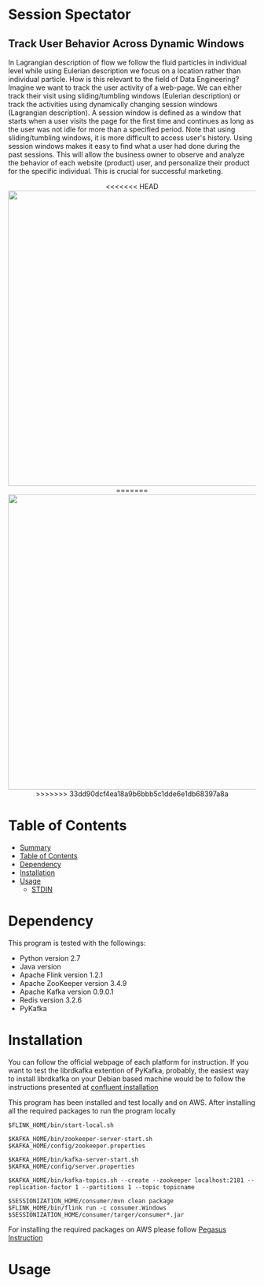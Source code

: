Session Spectator
=================
## Track User Behavior Across Dynamic Windows

In Lagrangian description of flow we follow the fluid particles in individual level while using Eulerian description we focus on a location rather than individual particle. How is this relevant to the field of Data Engineering? Imagine we want to track the user activity of a web-page. We can either track their visit using sliding/tumbling windows (Eulerian description) or track the activities using dynamically changing session windows (Lagrangian description). A session window is defined as a window that starts when a user visits the page for the first time and continues as long as the user was not idle for more than a specified period. Note that using sliding/tumbling windows, it is more difficult to access user's history. Using session windows makes it easy to find what a user had done during the past sessions. This will allow the business owner to observe and analyze the behavior of each website (product) user, and personalize their product for the specific individual. This is crucial for successful marketing.

<p align="center">
<<<<<<< HEAD
<img align="center" src="https://github.com/amirzainali/sessionization/blob/master/images/pipeline.png" width="600" />
=======
<img align="center" src="https://github.com/amirzainali/sessionization/blob/master/pipeline.png" width="600" />
>>>>>>> 33dd90dcf4ea18a9b6bbb5c1dde6e1db68397a8a
</p>

Table of Contents
=================

  * [Summary](#session-spectator)
  * [Table of Contents](#table-of-contents)
  * [Dependency](#dependency)
  * [Installation](#installation)
  * [Usage](#usage)
    * [STDIN](#stdin)


Dependency
==========
This program is tested with the followings:

- Python version 2.7
- Java version 
- Apache Flink version 1.2.1
- Apache ZooKeeper version 3.4.9 
- Apache Kafka version 0.9.0.1
- Redis version 3.2.6
- PyKafka


Installation
============

You can follow the official webpage of each platform for instruction. If you want to test the librdkafka extention of PyKafka, probably, the easiest way to install librdkafka on your Debian based machine would be to follow the instructions presented at [confluent installation](http://docs.confluent.io/current/installation.html)

This program has been installed and test locally and on AWS. After installing all the required packages to run the program locally 

	$FLINK_HOME/bin/start-local.sh 
	
	$KAFKA_HOME/bin/zookeeper-server-start.sh $KAFKA_HOME/config/zookeeper.properties
	
	$KAFKA_HOME/bin/kafka-server-start.sh $KAFKA_HOME/config/server.properties
	
	$KAFKA_HOME/bin/kafka-topics.sh --create --zookeeper localhost:2181 --replication-factor 1 --partitions 1 --topic topicname
	
	$SESSIONIZATION_HOME/consumer/mvn clean package
	$FLINK_HOME/bin/flink run -c consumer.Windows  $SESSIONIZATION_HOME/consumer/targer/consumer*.jar
	
For installing the required packages on AWS please follow [Pegasus Instruction](https://github.com/InsightDataScience/pegasus) 



Usage
=====




